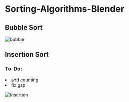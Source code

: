 # Sorting-Algorithms-Blender

## Bubble Sort

![bubble](https://user-images.githubusercontent.com/78089013/167689895-ba7e3ddd-6ea9-41e0-8767-0700b12b6664.gif)

## Insertion Sort
### To-Do:
<li> add counting </li>
<li> fix gap </li>

![Insertion](https://user-images.githubusercontent.com/78089013/169668707-01f2b6a7-39e5-4670-9123-cc8d3777ef84.gif)
